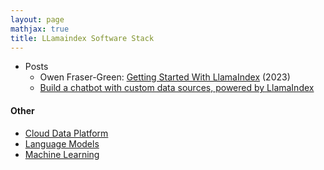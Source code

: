 ```yaml
---
layout: page
mathjax: true
title: LLamaindex Software Stack
---
```

* Posts
  * Owen Fraser-Green: [Getting Started With LlamaIndex](https://betterprogramming.pub/getting-started-with-llamaindex-169bbf475a94) (2023)
  * [Build a chatbot with custom data sources, powered by LlamaIndex](https://blog.streamlit.io/build-a-chatbot-with-custom-data-sources-powered-by-llamaindex/)

#### Other
* [Cloud Data Platform](/cloud_data_platform)
* [Language Models](/language_models)
* [Machine Learning](/machine_learning)

